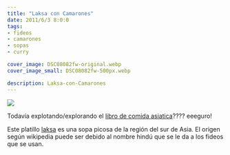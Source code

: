 ```yaml
---
title: "Laksa con Camarones"
date: 2011/6/3 8:0:0
tags: 
- fideos
- camarones
- sopas
- curry

cover_image: DSC08082fw-original.webp
cover_image_small: DSC08082fw-500px.webp

description: Laksa-con-Camarones
---
```



[![](DSC08082fw-800px.webp)](DSC08082fw-original.webp)

Todavía explotando/explorando el <a href="https://www.amazon.com/dp/0743253337">libro de comida asiatica</a>???? eeeguro!  
  
Este platillo <a href="https://en.wikipedia.org/wiki/Laksa">laksa</a> es una sopa picosa de la región del sur de Asia. El origen según wikipedia puede ser debido al nombre hindú que se le da a los fideos que se usan.
